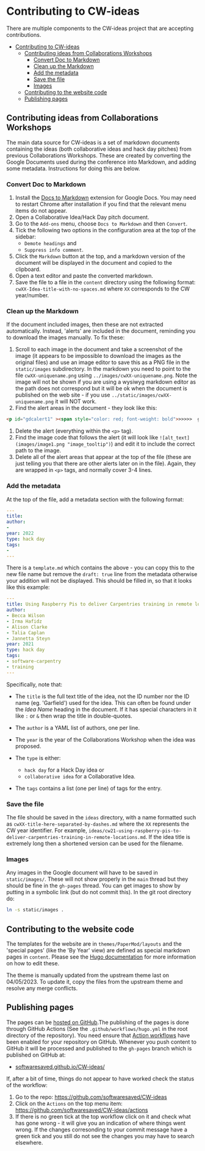 # Contributing to CW-ideas

There are multiple components to the CW-ideas project that are accepting contributions.

- [Contributing to CW-ideas](#contributing-to-cw-ideas)
  - [Contributing ideas from Collaborations Workshops](#contributing-ideas-from-collaborations-workshops)
    - [Convert Doc to Markdown](#convert-doc-to-markdown)
    - [Clean up the Markdown](#clean-up-the-markdown)
    - [Add the metadata](#add-the-metadata)
    - [Save the file](#save-the-file)
    - [Images](#images)
  - [Contributing to the website code](#contributing-to-the-website-code)
  - [Publishing pages](#publishing-pages)

## Contributing ideas from Collaborations Workshops

The main data source for CW-ideas is a set of markdown documents containing the ideas (both collaborative ideas and hack day pitches) from previous Collaborations Workshops. These are created by converting the Google Documents used during the conference into Markdown, and adding some metadata. Instructions for doing this are below.

### Convert Doc to Markdown

1. Install the [Docs to Markdown](https://workspace.google.com/marketplace/app/docs_to_markdown/700168918607) extension for Google Docs. You may need to restart Chrome after installation if you find that the relevant menu items do not appear.
2. Open a Collaborative Idea/Hack Day pitch document.
3. Go to the `Add-ons` menu, choose `Docs to Markdown` and then `Convert`.
4. Tick the following two options in the configuration area at the top of the sidebar:
   - `Demote headings` and
   - `Suppress info comment`.
5. Click the `Markdown` button at the top, and a markdown version of the document will be displayed in the document and copied to the clipboard.
6. Open a text editor and paste the converted markdown.
7. Save the file to a file in the `content` directory using the following format: `cwXX-Idea-title-with-no-spaces.md` where `XX` corresponds to the CW year/number.

### Clean up the Markdown

If the document included images, then these are not extracted automatically. Instead, 'alerts' are included in the document, reminding you to download the images manually. To fix these:

1. Scroll to each image in the document and take a screenshot of the image (it appears to be impossible to download the images as the original files) and use an image editor to save this as a PNG file in the `static/images` subdirectory. In the markdown you need to point to the file `cwXX-uniquename.png` using `../images/cwXX-uniquename.png`. Note the image will not be shown if you are using a wysiwyg markdown editor as the path does not correspond but it will be ok when the document is published on the web site - if you use `../static/images/cwXX-uniquename.png` it will NOT work.
2. Find the alert areas in the document - they look like this:

```html
<p id="gdcalert1" ><span style="color: red; font-weight: bold">>>>>>  gd2md-html alert: inline image link here (to images/image1.png). Store image on your image server and adjust path/filename/extension if necessary. </span><br>(<a href="#">Back to top</a>)(<a href="#gdcalert2">Next alert</a>)<br><span style="color: red; font-weight: bold">>>>>> </span></p>
```

1. Delete the alert (everything within the `<p>` tag).
1. Find the image code that follows the alert (it will look like `![alt_text](images/image1.png "image_tooltip")`) and edit it to include the correct path to the image.
1. Delete all of the alert areas that appear at the top of the file (these are just telling you that there are other alerts later on in the file). Again, they are wrapped in `<p>` tags, and normally cover 3-4 lines.

### Add the metadata

At the top of the file, add a metadata section with the following format:

```yaml
---
title: 
author:
- 
year: 2022
type: hack day
tags:
- 
---
```

There is a `template.md` which contains the above - you can copy this to the new file name but remove the `draft: true` line from the metadata otherwise your addition will not be displayed. This should be filled in, so that it looks like this example:

```yaml
---
title: Using Raspberry Pis to deliver Carpentries training in remote locations
author:
- Becca Wilson
- Irma Hafidz
- Alison Clarke
- Talia Caplan
- Jannetta Steyn
year: 2021
type: hack day
tags:
- software-carpentry 
- training
---
```

Specifically, note that:

- The `title` is the full text title of the idea, not the ID number nor the ID name (eg. 'Garfield') used for the idea. This can often be found under the _Idea Name_ heading in the document. If it has special characters in it like `:` or `&` then wrap the title in double-quotes.
- The `author` is a YAML list of authors, one per line.
- The `year` is the year of the Collaborations Workshop when the idea was proposed.
- The `type` is either:
  - `hack day` for a Hack Day idea or
  - `collaborative idea` for a Collaborative Idea.

- The `tags` contains a list (one per line) of tags for the entry.

### Save the file

The file should be saved in the `ideas` directory, with a name formatted such as `cwXX-title-here-separated-by-dashes.md` where the `XX` represents the CW year identifier. For example, `ideas/cw21-using-raspberry-pis-to-deliver-carpentries-training-in-remote-locations.md`. If the idea title is extremely long then a shortened version can be used for the filename.

### Images

Any images in the Google document will have to be saved in `static/images/`. These will not show properly in the `main` thread but they should be fine in the `gh-pages` thread. You can get images to show by putting in a symbolic link (but do not commit this). In the git root directory do:

```bash
ln -s static/images .
```

## Contributing to the website code

The templates for the website are in `themes/PaperMod/layouts` and the 'special pages' (like the 'By Year' view) are defined as special markdown pages in `content`. Please see the [Hugo documentation](https://gohugo.io/documentation/) for more information on how to edit these.

The theme is manually updated from the upstream theme last on 04/05/2023. To update it, copy the files from the upstream theme and resolve any merge conflicts.

## Publishing pages

The pages can be [hosted on GitHub](https://gohugo.io/hosting-and-deployment/hosting-on-github/).The publishing of the pages is done through GitHub Actions (See the `.github/workflows/hugo.yml` in the root directory of the repository). You need ensure that [Action workflows](https://docs.github.com/en/actions/managing-workflow-runs/disabling-and-enabling-a-workflow) have been enabled for your repository on GitHub. Whenever you push content to GitHub it will be processed and published to the `gh-pages` branch which is published on GitHub at:

- [softwaresaved.github.io/CW-ideas/](https://softwaresaved.github.io/CW-ideas/)

If, after a bit of time, things do not appear to have worked check the status of the workflow:

1. Go to the repo: <https://github.com/softwaresaved/CW-ideas>
2. Click on the `Actions` on the top menu item: <https://github.com/softwaresaved/CW-ideas/actions>
3. If there is no green tick at the top workflow click on it and check what has gone wrong - it will give you an indication of where things went wrong. If the changes corresonding to your commit message have a green tick and you still do not see the changes you may have to search elsewhere.
